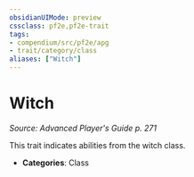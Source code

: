 ```yaml
---
obsidianUIMode: preview
cssclass: pf2e,pf2e-trait
tags:
- compendium/src/pf2e/apg
- trait/category/class
aliases: ["Witch"]
---
```

# Witch  
*Source: Advanced Player's Guide p. 271*  

This trait indicates abilities from the witch class.

- **Categories**: Class